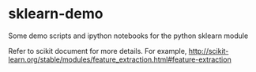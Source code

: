 # sklearn-demo
Some demo scripts and ipython notebooks for the python sklearn module

Refer to scikit document for more details. For example, http://scikit-learn.org/stable/modules/feature_extraction.html#feature-extraction
